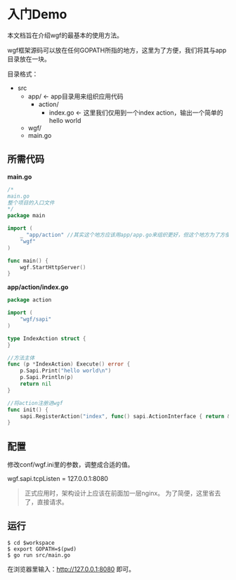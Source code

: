 # 入门Demo

本文档旨在介绍wgf的最基本的使用方法。

wgf框架源码可以放在任何GOPATH所指的地方，这里为了方便，我们将其与app目录放在一块。

目录格式：

* src
	* app/ <- app目录用来组织应用代码
		* action/
			* index.go <- 这里我们仅用到一个index action，输出一个简单的hello world
	* wgf/
	* main.go

## 所需代码

**main.go**

```go
/*
main.go
整个项目的入口文件
*/
package main

import (
	_ "app/action" //其实这个地方应该用app/app.go来组织更好，但这个地方为了方便，简化了。
	"wgf"
)

func main() {
	wgf.StartHttpServer()
}
```

**app/action/index.go**
```go
package action

import (
	"wgf/sapi"
)

type IndexAction struct {
}

//方法主体
func (p *IndexAction) Execute() error {
	p.Sapi.Print("hello world\n")
	p.Sapi.Println(p)
	return nil
}

//将action注册进wgf
func init() {
	sapi.RegisterAction("index", func() sapi.ActionInterface { return &IndexAction{} })
}
```

## 配置

修改conf/wgf.ini里的参数，调整成合适的值。

wgf.sapi.tcpListen = 127.0.0.1:8080

> 正式应用时，架构设计上应该在前面加一层nginx。
> 为了简便，这里省去了，直接请求。

## 运行

```
$ cd $workspace
$ export GOPATH=$(pwd)
$ go run src/main.go
```

在浏览器里输入：http://127.0.0.1:8080 即可。

